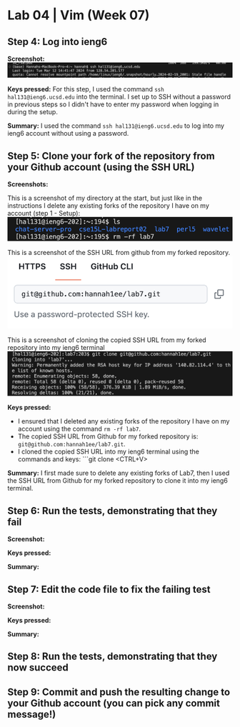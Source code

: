 # Lab 04 | Vim (Week 07)

## Step 4: Log into ieng6

**Screenshot:**
![Image](lab07_step4.png)

**Keys pressed:**
For this step, I used the command ```ssh hal131@ieng6.ucsd.edu``` into the terminal. I set up to SSH without a password in previous steps so I didn't have to enter my password when logging in during the setup.

**Summary:**
I used the command ```ssh hal131@ieng6.ucsd.edu``` to log into my ieng6 account without using a password. 


## Step 5: Clone your fork of the repository from your Github account (using the SSH URL)

**Screenshots:**

This is a screenshot of my directory at the start, but just like in the instructions I delete any existing forks of the repository I have on my account (step 1 - Setup):
![Image](lab07_5a.png)

This is a screenshot of the SSH URL from github from my forked repository. 
![Image](lab07_5c.png)

This is a screenshot of cloning the copied SSH URL from my forked repository into my ieng6 terminal
![Image](lab07_5b.png)

**Keys pressed:**
- I ensured that I deleted any existing forks of the repository I have on my account using the command ```rm -rf lab7```.
- The copied SSH URL from Github for my forked repository is: ```git@github.com:hannah1ee/lab7.git```.
- I cloned the copied SSH URL into my ieng6 terminal using the commands and keys: ```git clone <CTRL+V> <Enter>

**Summary:**
I first made sure to delete any existing forks of Lab7, then I used the SSH URL from Github for my forked repository to clone it into my ieng6 terminal.

## Step 6: Run the tests, demonstrating that they fail

**Screenshot:**

**Keys pressed:**

**Summary:**


## Step 7: Edit the code file to fix the failing test

**Screenshot:**

**Keys pressed:**

**Summary:**



## Step 8: Run the tests, demonstrating that they now succeed


## Step 9: Commit and push the resulting change to your Github account (you can pick any commit message!)








